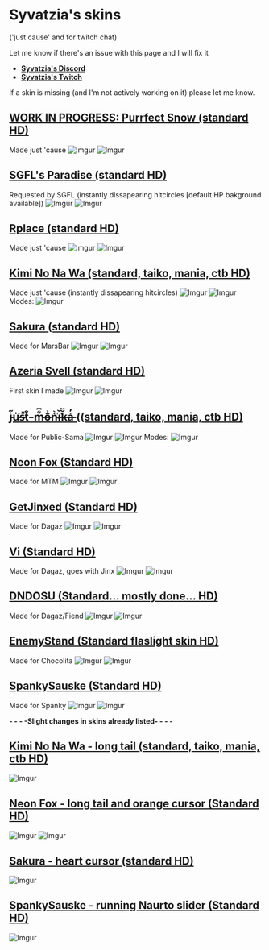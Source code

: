 # Syvatzia's skins
('just cause' and for twitch chat) 

Let me know if there's an issue with this page and I will fix it

* [**Syvatzia's Discord**](https://discord.gg/ftrQeYRuZT)
* [**Syvatzia's Twitch**](https://www.twitch.tv/Syvatzia)



If a skin is missing (and I'm not actively working on it) please let me know.



## [WORK IN PROGRESS: Purrfect Snow (standard HD)](https://www.mediafire.com/file/iqjbxx4j524wgvz/RPlace.osk/file)
Made just 'cause
![Imgur](https://imgur.com/V9RqIGs.png)
![Imgur](https://imgur.com/JsDdNcm.png)

## [SGFL's Paradise (standard HD)](https://www.mediafire.com/file/dcc75gvvfwmhd9d/SGFL´s+Paradise.osk/file)
Requested by SGFL (instantly dissapearing hitcircles [default HP bakground available])
![Imgur](https://imgur.com/IfruEgl.png)
![Imgur](https://imgur.com/wveNp0X.png)

## [Rplace (standard HD)](https://www.mediafire.com/file/iqjbxx4j524wgvz/RPlace.osk/file)
Made just 'cause 
![Imgur](https://imgur.com/aWXAFIn.png)
![Imgur](https://imgur.com/gWjn5zD.png)

## [Kimi No Na Wa (standard, taiko, mania, ctb HD)](https://www.mediafire.com/file/bq83n2t60rtwx7w/Kimi_No_Na_Wa.osk/file)
Made just 'cause (instantly dissapearing hitcircles)
![Imgur](https://i.imgur.com/NsOHzy6.png)
![Imgur](https://imgur.com/S2fluCH.png)
Modes:
![Imgur](https://imgur.com/9AZ09cg.png)

## [Sakura (standard HD)](https://www.mediafire.com/file/vf4ty56nle8kthc/Sakura.osk/file)
Made for MarsBar
![Imgur](https://imgur.com/zhSbEs5.png)
![Imgur](https://imgur.com/RI6NI8v.png)


## [Azeria Svell (standard HD)](https://www.mediafire.com/file/0hh6uapday8t0o5/Azeria_Svell.osk/file)
First skin I made
![Imgur](https://imgur.com/aNcJ0PB.jpg)
![Imgur](https://imgur.com/5PixlLx.png)

## [j̵͐͂u̵̍͘s̵͗̚t̸̊̌ ̵ m̵͋͆ō̶͐ṅ̴͛i̵͆̆ǩ̶̆á̵̓ ((standard, taiko, mania, ctb HD)](https://www.mediafire.com/file/lu382vnowf6chap/%2523_j%25CC%25B5%25CD%2590%25CD%2582u%25CC%25B5%25CC%258D%25CD%2598s%25CC%25B5%25CD%2597%25CC%259At%25CC%25B8%25CC%258A%25CC%258C_%25CC%25B5_m%25CC%25B5%25CD%258B%25CD%2586%25C5%258D%25CC%25B6%25CD%2590%25E1%25B9%2585%25CC%25B4%25CD%259Bi%25CC%25B5%25CD%2586%25CC%2586%25C7%25A9%25CC%25B6%25CC%2586%25C3%25A1%25CC%25B5%25CC%2593.osk/file)
Made for Public-Sama
![Imgur](https://imgur.com/7YjkGLw.png)
![Imgur](https://imgur.com/0CBXxtw.png)
Modes:
![Imgur](https://imgur.com/zvmVgJu.png)

## [Neon Fox (Standard HD)](https://www.mediafire.com/file/4fn0atem8hq31ak/NeonFox.osk/file)
Made for MTM
![Imgur](https://imgur.com/cnPbjQi.png)
![Imgur](https://imgur.com/9Pc7b1F.png)

## [GetJinxed (Standard HD)](https://www.mediafire.com/file/tq3xf5qyro81nms/GetJinxed.osk/file)
Made for Dagaz
![Imgur](https://imgur.com/291JVK6.png)
![Imgur](https://imgur.com/Ql8hVQs.png)

## [Vi (Standard HD)](https://www.mediafire.com/file/0fbghy85jymiimw/Vi_%2528WIP%2529.osk/file)
Made for Dagaz, goes with Jinx
![Imgur](https://imgur.com/wnpiHy7.png)
![Imgur](https://imgur.com/okPw1pQ.png)

## [DNDOSU (Standard... mostly done... HD)](https://www.mediafire.com/file/446zohacyeccufs/DND_%2528WIP%2529.osk/file)
Made for Dagaz/Fiend
![Imgur](https://imgur.com/RfJeKgI.jpg)
![Imgur](https://imgur.com/B1h4RAH.png)

## [EnemyStand (Standard flaslight skin HD)](https://www.mediafire.com/file/6x840gdsydkvxie/EnemyStand+2021.osk/file)
Made for Chocolita
![Imgur](https://imgur.com/06cU0II.jpg)
![Imgur](https://imgur.com/YrKNxYj.png)

## [SpankySauske (Standard HD)](https://www.mediafire.com/file/no1mag5ovy5b0d5/SpankySasuke.osk/file)
Made for Spanky
![Imgur](https://imgur.com/BCVh4TB.jpg)
![Imgur](https://imgur.com/NkNMlF2.png)

**- - - -Slight changes in skins already listed- - - -**
## [Kimi No Na Wa - long tail (standard, taiko, mania, ctb HD)](https://www.mediafire.com/file/z5hdgn3ignh6f7k/Kimi+No+Na+Wa.osk/file)
![Imgur](https://imgur.com/Z1dBOrd.png)

## [Neon Fox - long tail and orange cursor (Standard HD)](https://www.mediafire.com/file/v2d4ww7m2vot4we/NeonFoxlong+tail.osk/file)
![Imgur](https://imgur.com/hZDV6hw.png)
![Imgur](https://imgur.com/9Pc7b1F.png)

## [Sakura - heart cursor (standard HD)](https://www.mediafire.com/file/21ed4tqsws777sh/SakuraHeart.osk/file)
![Imgur](https://imgur.com/jSJD3Ct.png)

## [SpankySauske - running Naurto slider (Standard HD)](https://www.mediafire.com/file/3mzogrvvszjffjv/SpankySasuke+Naruto+slider.osk/file)
![Imgur](https://imgur.com/UojuXpN.jpg)
